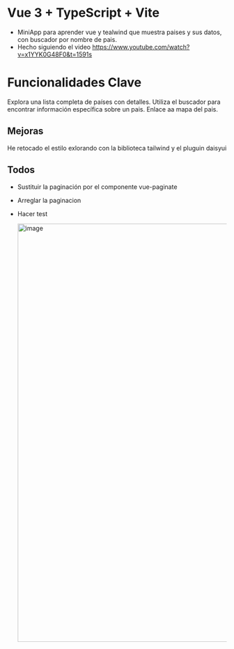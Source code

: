 # Vue 3 + TypeScript + Vite

- MiniApp para aprender vue y tealwind que muestra paises y sus datos, con buscador por nombre de pais.
- Hecho siguiendo el video  https://www.youtube.com/watch?v=x1YYK0G48F0&t=1591s


# Funcionalidades Clave
Explora una lista completa de países con detalles.
Utiliza el buscador para encontrar información específica sobre un pais.
Enlace aa mapa del pais.

## Mejoras
He retocado el estilo exlorando con la biblioteca tailwind y el pluguin daisyui

## Todos
- Sustituir la paginación por el componente vue-paginate
- Arreglar la paginacion
- Hacer test


   <img width="960" alt="image" src="https://github.com/PetraZeta/AppPaises/assets/99441285/fef01f9e-d5ca-449c-8193-4bd6875600fb">



